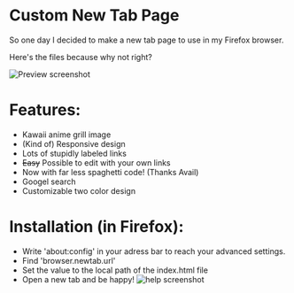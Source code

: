 Custom New Tab Page
===================
So one day I decided to make a new tab page to use in my Firefox browser.

Here's the files because why not right?

![Preview screenshot](http://file.quad.moe/share/10E4A5.png)

# Features:
* Kawaii anime grill image
* (Kind of) Responsive design
* Lots of stupidly labeled links
* ~~Easy~~ Possible to edit with your own links
* Now with far less spaghetti code! (Thanks Avail)
* Googel search
* Customizable two color design

# Installation (in Firefox):
* Write 'about:config' in your adress bar to reach your advanced settings.
* Find 'browser.newtab.url'
* Set the value to the local path of the index.html file
* Open a new tab and be happy!
![help screenshot](http://a.pomf.se/zgiakz.png)
